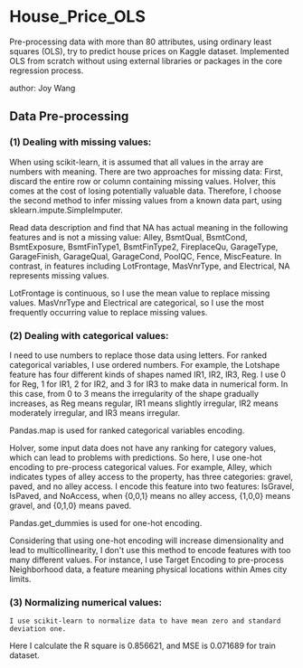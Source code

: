 # House_Price_OLS
Pre-processing data with more than 80 attributes, using ordinary least squares (OLS), try to predict house prices on Kaggle dataset.  Implemented OLS from scratch without using external libraries or packages in the core regression process.

author: Joy Wang

## Data Pre-processing

### (1) Dealing with missing values:

When using scikit-learn, it is assumed that all values in the array are numbers with meaning. There are two approaches for missing data: First, discard the entire row or column containing missing values. HoIver, this comes at the cost of losing potentially valuable data. Therefore, I choose the second method to infer missing values from a known data part, using sklearn.impute.SimpleImputer.

Read data description and find that NA has actual meaning in the following features and is not a missing value: Alley, BsmtQual, BsmtCond, BsmtExposure, BsmtFinType1, BsmtFinType2, FireplaceQu, GarageType, GarageFinish, GarageQual, GarageCond, PoolQC, Fence, MiscFeature. In contrast, in features including LotFrontage, MasVnrType, and Electrical, NA represents missing values.

LotFrontage is continuous, so I use the mean value to replace missing values. MasVnrType and Electrical are categorical, so I use the most frequently occurring value to replace missing values.

### (2) Dealing with categorical values:

I need to use numbers to replace those data using letters. For ranked categorical variables, I use ordered numbers. For example, the Lotshape feature has four different kinds of shapes named IR1, IR2, IR3, Reg. I use 0 for Reg, 1 for IR1, 2 for IR2, and 3 for IR3 to make data in numerical form. In this case, from 0 to 3 means the irregularity of the shape gradually increases, as Reg means regular, IR1 means slightly irregular, IR2 means moderately irregular, and IR3 means irregular.

Pandas.map is used for ranked categorical variables encoding.

HoIver, some input data does not have any ranking for category values, which can lead to problems with predictions. So here, I use one-hot encoding to pre-process categorical values. For example, Alley, which indicates types of alley access to the property, has three categories: gravel, paved, and no alley access. I encode this feature into two features: IsGravel,  IsPaved, and NoAccess, when {0,0,1} means no alley access, {1,0,0} means gravel, and {0,1,0} means paved.

Pandas.get_dummies is used for one-hot encoding.

Considering that using one-hot encoding will increase dimensionality and lead to multicollinearity, I don't use this method to encode features with too many different values. For instance, I use Target Encoding to pre-process Neighborhood data, a feature meaning physical locations within Ames city limits.

### (3) Normalizing numerical values:
    I use scikit-learn to normalize data to have mean zero and standard deviation one. 


Here I calculate the R square is 0.856621, and MSE is 0.071689 for train dataset.
